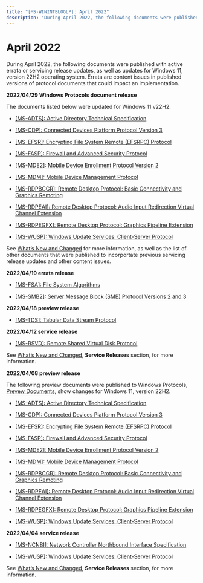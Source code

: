 ```yaml
---
title: "[MS-WININTBLOGLP]: April 2022"
description: "During April 2022, the following documents were published with active errata or servicing release updates, as well as updates for Windows 11,"
---
```


# April 2022

<p> </p>
<p>During April 2022, the following documents were published
with active errata or servicing release updates, as well as updates for Windows
11, version 22H2 operating system. Errata are content issues in published
versions of protocol documents that could impact an implementation.</p>

<p><b>2022/04/29 Windows Protocols document release </b></p>

<p>The documents listed below were updated for Windows 11
v22H2.</p>

<ul><li><p><span><span><span>  </span></span></span><span><a href="https://learn.microsoft.com/openspecs/windows_protocols/ms-adts/d2435927-0999-4c62-8c6d-13ba31a52e1a">[MS-ADTS]:
Active Directory Technical Specification</a></span></p>

</li><li><p><span><span> 
</span></span><span><a href="https://learn.microsoft.com/openspecs/windows_protocols/ms-cdp/f5a15c56-ac3a-48f9-8c51-07b2eadbe9b4">[MS-CDP]:
Connected Devices Platform Protocol Version 3</a></span></p>

</li><li><p><span><span><span>  </span></span></span><span><a href="https://learn.microsoft.com/openspecs/windows_protocols/ms-efsr/08796ba8-01c8-4872-9221-1000ec2eff31">[MS-EFSR]:
Encrypting File System Remote (EFSRPC) Protocol</a></span></p>

</li><li><p><span><span> 
</span></span><span><a href="https://learn.microsoft.com/openspecs/windows_protocols/ms-fasp/55e50895-2e1f-4479-b130-122f9dc0265f">[MS-FASP]:
Firewall and Advanced Security Protocol</a></span></p>

</li><li><p><span><span><span>  </span></span></span><span><a href="https://learn.microsoft.com/openspecs/windows_protocols/ms-mde2/4d7eadd5-3951-4f1c-8159-c39e07cbe692">[MS-MDE2]:
Mobile Device Enrollment Protocol Version 2</a></span></p>

</li><li><p><span><span> 
</span></span><span><a href="https://learn.microsoft.com/openspecs/windows_protocols/ms-mdm/33769a92-ac31-47ef-ae7b-dc8501f7104f">[MS-MDM]:
Mobile Device Management Protocol</a></span></p>

</li><li><p><span><span><span>  </span></span></span><span><a href="https://learn.microsoft.com/openspecs/windows_protocols/ms-rdpbcgr/5073f4ed-1e93-45e1-b039-6e30c385867c">[MS-RDPBCGR]:
Remote Desktop Protocol: Basic Connectivity and Graphics Remoting</a></span></p>

</li><li><p><span><span> 
</span></span><span><a href="https://learn.microsoft.com/openspecs/windows_protocols/ms-rdpeai/d04ffa42-5a0f-4f80-abb1-cc26f71c9452">[MS-RDPEAI]:
Remote Desktop Protocol: Audio Input Redirection Virtual Channel Extension</a></span></p>

</li><li><p><span><span><span>  </span></span></span><span><a href="https://learn.microsoft.com/openspecs/windows_protocols/ms-rdpegfx/da5c75f9-cd99-450c-98c4-014a496942b0">[MS-RDPEGFX]:
Remote Desktop Protocol: Graphics Pipeline Extension</a></span></p>

</li><li><p><span><span> 
</span></span><span><a href="https://learn.microsoft.com/openspecs/windows_protocols/ms-wusp/b8a2ad1d-11c4-4b64-a2cc-12771fcb079b">[MS-WUSP]:
Windows Update Services: Client-Server Protocol</a></span></p>

</li></ul><p>See <span><a href="/openspecs/windows_protocols/MS-WINPROTLP/e168a474-7de2-421c-b460-91adf87692a3">What’s
New and Changed</a></span> for more information, as well as the list of other
documents that were published to incorportate previous servicing release
updates and other content issues. </p>

<p><b>2022/04/19 errata release</b></p>

<ul><li><p><span><span><span>  </span></span></span><span><a href="https://learn.microsoft.com/openspecs/windows_protocols/ms-winerrata/78a1a199-26c9-42e6-a3ac-4d3ee71dc69b">[MS-FSA]:
File System Algorithms</a></span></p>

</li><li><p><span><span> 
</span></span><span><a href="https://learn.microsoft.com/openspecs/windows_protocols/ms-winerrata/2cdafcfa-ce51-426a-9678-630a505a1a35">[MS-SMB2]:
Server Message Block (SMB) Protocol Versions 2 and 3</a></span></p>

</li></ul><p><b>2022/04/18 preview release</b></p>

<ul><li><p><span><span> 
</span></span><span><a href="https://winprotocoldoc.blob.core.windows.net/productionwindowsarchives/MS-TDS/%5bMS-TDS%5d-220418-diff.pdf">[MS-TDS]:
Tabular Data Stream Protocol</a></span></p>

</li></ul><p><b>2022/04/12 service release</b></p>

<ul><li><p><span><span><span>  </span></span></span><span><a href="https://learn.microsoft.com/openspecs/windows_protocols/ms-winerrata/1902a699-2a3a-4694-b669-9ea87b3719bb">[MS-RSVD]:
Remote Shared Virtual Disk Protocol</a></span></p>

</li></ul><p>See <span><a href="/openspecs/windows_protocols/MS-WINPROTLP/e168a474-7de2-421c-b460-91adf87692a3">What’s
New and Changed</a></span>, <b>Service Releases</b> section, for more
information.</p>

<p><b>2022/04/08 preview release</b></p>

<p>The following preview documents were published to Windows
Protocols, <span><a href="https://learn.microsoft.com/openspecs/windows_protocols/ms-winprotlp/8a9c667b-2825-46a8-8066-a80681233c33">Prevew
Documents</a></span>, show changes for Windows 11, version 22H2. </p>

<ul><li><p><span><span><span>  </span></span></span><span><a href="https://winprotocoldoc.blob.core.windows.net/productionwindowsarchives/MS-ADTS/%5bMS-ADTS%5d-220408-diff.pdf">[MS-ADTS]:
Active Directory Technical Specification</a></span></p>

</li><li><p><span><span><span>  </span></span></span><span><a href="https://winprotocoldoc.blob.core.windows.net/productionwindowsarchives/MS-CDP/%5bMS-CDP%5d-220408-diff.pdf">[MS-CDP]:
Connected Devices Platform Protocol Version 3</a></span></p>

</li><li><p><span><span><span>  </span></span></span><span><a href="https://winprotocoldoc.blob.core.windows.net/productionwindowsarchives/MS-EFSR/%5bMS-EFSR%5d-220408-diff.pdf">[MS-EFSR]:
Encrypting File System Remote (EFSRPC) Protocol</a></span></p>

</li><li><p><span><span><span>  </span></span></span><span><a href="https://winprotocoldoc.blob.core.windows.net/productionwindowsarchives/MS-FASP/%5bMS-FASP%5d-220408-diff.pdf">[MS-FASP]:
Firewall and Advanced Security Protocol</a></span></p>

</li><li><p><span><span><span>  </span></span></span><span><a href="https://winprotocoldoc.blob.core.windows.net/productionwindowsarchives/MS-MDE2/%5bMS-MDE2%5d-220408-diff.pdf">[MS-MDE2]:
Mobile Device Enrollment Protocol Version 2</a></span></p>

</li><li><p><span><span><span>  </span></span></span><span><a href="https://winprotocoldoc.blob.core.windows.net/productionwindowsarchives/MS-MDM/%5bMS-MDM%5d-220408-diff.pdf">[MS-MDM]:
Mobile Device Management Protocol</a></span></p>

</li><li><p><span><span><span>  </span></span></span><span><a href="https://winprotocoldoc.blob.core.windows.net/productionwindowsarchives/MS-RDPBCGR/%5bMS-RDPBCGR%5d-220408-diff.pdf">[MS-RDPBCGR]:
Remote Desktop Protocol: Basic Connectivity and Graphics Remoting</a></span></p>

</li><li><p><span><span><span>  </span></span></span><span><a href="https://winprotocoldoc.blob.core.windows.net/productionwindowsarchives/MS-RDPEAI/%5bMS-RDPEAI%5d-220408-diff.pdf">[MS-RDPEAI]:
Remote Desktop Protocol: Audio Input Redirection Virtual Channel Extension</a></span></p>

</li><li><p><span><span><span>  </span></span></span><span><a href="https://winprotocoldoc.blob.core.windows.net/productionwindowsarchives/MS-RDPEGFX/%5bMS-RDPEGFX%5d-220408-diff.pdf">[MS-RDPEGFX]:
Remote Desktop Protocol: Graphics Pipeline Extension</a></span></p>

</li><li><p><span><span><span>  </span></span></span><span><a href="https://winprotocoldoc.blob.core.windows.net/productionwindowsarchives/MS-WUSP/%5bMS-WUSP%5d-220408-diff.pdf">[MS-WUSP]:
Windows Update Services: Client-Server Protocol</a></span></p>

</li></ul><p><b>2022/04/04 service release</b></p>

<ul><li><p><span><span><span>  </span></span></span><span><a href="https://learn.microsoft.com/openspecs/windows_protocols/ms-winerrata/ccf63615-e275-42e4-bc9f-1518ba3662ca">[MS-NCNBI]:
Network Controller Northbound Interface Specification</a></span></p>

</li><li><p><span><span><span>  </span></span></span><span><a href="https://learn.microsoft.com/openspecs/windows_protocols/ms-winerrata/7468bc26-8a0b-4f6d-8af1-99bd15a73064">[MS-WUSP]:
Windows Update Services: Client-Server Protocol</a></span></p>

</li></ul><p>See <span><a href="/openspecs/windows_protocols/MS-WINPROTLP/e168a474-7de2-421c-b460-91adf87692a3">What’s
New and Changed</a></span>, <b>Service Releases</b> section, for more
information. </p>


                
